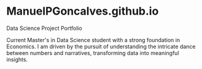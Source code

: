 # ManuelPGoncalves.github.io
Data Science Project Portfolio

Current Master's in Data Science student with a strong foundation in Economics. I am driven by the pursuit of understanding the intricate dance between numbers and narratives, transforming data into meaningful insights. 
